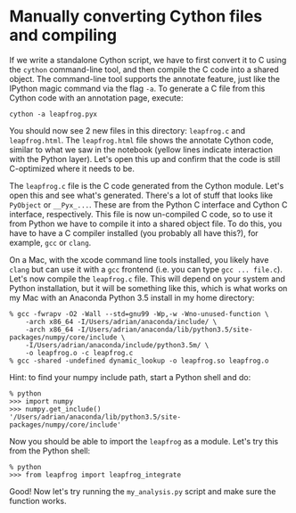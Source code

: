 Manually converting Cython files and compiling
==============================================

If we write a standalone Cython script, we have to first convert it to C using
the `cython` command-line tool, and then compile the C code into a shared
object. The command-line tool supports the annotate feature, just like the
IPython magic command via the flag `-a`. To generate a C file from this Cython
code with an annotation page, execute:

```
cython -a leapfrog.pyx
```

You should now see 2 new files in this directory: `leapfrog.c` and
`leapfrog.html`. The `leapfrog.html` file shows the annotate Cython code,
similar to what we saw in the notebook (yellow lines indicate interaction with
the Python layer). Let's open this up and confirm that the code is still
C-optimized where it needs to be.

The `leapfrog.c` file is the C code generated from the Cython module. Let's open
this and see what's generated. There's a lot of stuff that looks like `PyObject`
or `__Pyx_...`. These are from the Python C interface and Cython C interface,
respectively. This file is now un-compiled C code, so to use it from Python we
have to compile it into a shared object file. To do this, you have to have a C
compiler installed (you probably all have this?), for example, `gcc` or `clang`.

On a Mac, with the xcode command line tools installed, you likely have `clang`
but can use it with a `gcc` frontend (i.e. you can type `gcc ... file.c`). Let's
now compile the `leapfrog.c` file. This will depend on your system and Python
installation, but it will be something like this, which is what works on my Mac
with an Anaconda Python 3.5 install in my home directory:

```
% gcc -fwrapv -O2 -Wall --std=gnu99 -Wp,-w -Wno-unused-function \
    -arch x86_64 -I/Users/adrian/anaconda/include/ \
    -arch x86_64 -I/Users/adrian/anaconda/lib/python3.5/site-packages/numpy/core/include \
    -I/Users/adrian/anaconda/include/python3.5m/ \
    -o leapfrog.o -c leapfrog.c
% gcc -shared -undefined dynamic_lookup -o leapfrog.so leapfrog.o
```

Hint: to find your numpy include path, start a Python shell and do:

```
% python
>>> import numpy
>>> numpy.get_include()
'/Users/adrian/anaconda/lib/python3.5/site-packages/numpy/core/include'
```

Now you should be able to import the `leapfrog` as a module. Let's try this from
the Python shell:

```
% python
>>> from leapfrog import leapfrog_integrate
```

Good! Now let's try running the `my_analysis.py` script and make sure the
function works.
